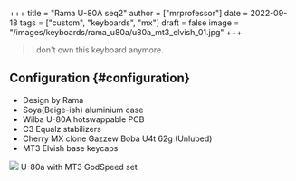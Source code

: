 +++
title = "Rama U-80A seq2"
author = ["mrprofessor"]
date = 2022-09-18
tags = ["custom", "keyboards", "mx"]
draft = false
image = "/images/keyboards/rama_u80a/u80a_mt3_elvish_01.jpg"
+++

> I don't own this keyboard anymore.


## Configuration {#configuration}

-   Design by Rama
-   Soya(Beige-ish) aluminium case
-   Wilba U-80A hotswappable PCB
-   C3 Equalz stabilizers
-   Cherry MX clone Gazzew Boba U4t 62g (Unlubed)
-   MT3 Elvish base keycaps

<div class="post-image">
  <img src="/images/keyboards/rama_u80a/u80a_mt3_godspeed_01.jpg" loading="lazy"/>
  <span class="img-description"> U-80a with MT3 GodSpeed set</span>
</div>
